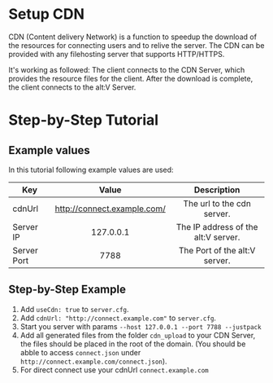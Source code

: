 # Setup CDN

CDN (Content delivery Network) is a function to speedup the download of the resources for connecting users and to relive the server. The CDN can be provided with any filehosting server that supports HTTP/HTTPS.

It's working as followed: The client connects to the CDN Server, which provides the resource files for the client. After the download is complete, the client connects to the alt:V Server.

# Step-by-Step Tutorial

## Example values

In this tutorial following example values are used:

| Key   |             Value             |             Description             |
| ------ | :-------------------------------: | :-------------------------------: |
|   cdnUrl      |   http://connect.example.com/ |   The url to the cdn server.          |
|   Server IP   |   127.0.0.1                   |   The IP address of the alt:V server. |
|   Server Port |   7788                        |   The Port of the alt:V server.       |

## Step-by-Step Example

1. Add `useCdn: true` to `server.cfg`.
2. Add `cdnUrl: "http://connect.example.com"` to `server.cfg`.
3. Start you server with params `--host 127.0.0.1 --port 7788 --justpack`
4. Add all generated files from the folder `cdn_upload` to your CDN Server, the files should be placed in the root of the domain. (You should be abble to access `connect.json` under `http://connect.example.com/connect.json`).
5. For direct connect use your cdnUrl `connect.example.com`
